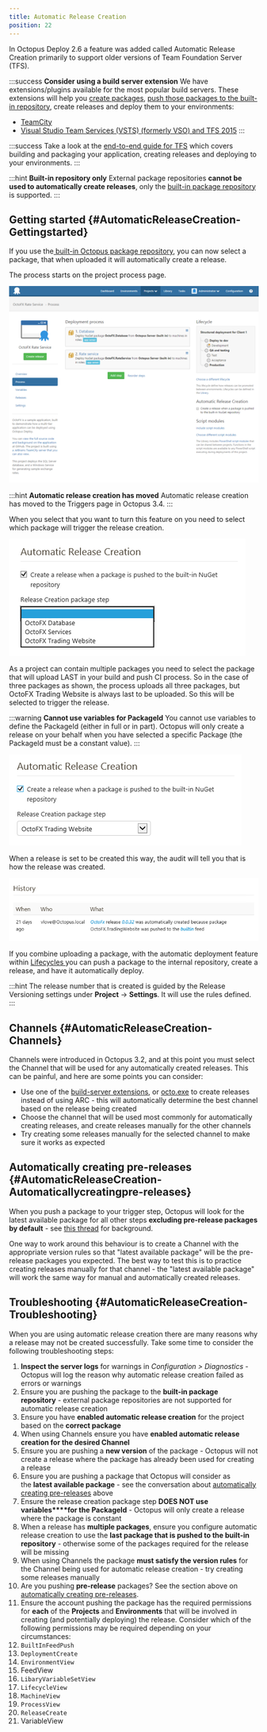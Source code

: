 ```yaml
---
title: Automatic Release Creation
position: 22
---
```



In Octopus Deploy 2.6 a feature was added called Automatic Release Creation primarily to support older versions of Team Foundation Server (TFS).

:::success
**Consider using a build server extension**
We have extensions/plugins available for the most popular build servers. These extensions will help you [create packages](/docs/packaging-applications/index.md), [push those packages to the built-in repository](/docs/packaging-applications/package-repositories/pushing-packages-to-the-built-in-repository.md), create releases and deploy them to your environments:

- [TeamCity](/docs/api-and-integration/teamcity.md)
- [Visual Studio Team Services (VSTS) (formerly VSO) and TFS 2015](/docs/api-and-integration/visual-studio-team-services-(vsts).md)
:::

:::success
Take a look at the [end-to-end guide for TFS](/docs/api-and-integration/team-foundation-server-(tfs).md) which covers building and packaging your application, creating releases and deploying to your environments.
:::

:::hint
**Built-in repository only**
External package repositories **cannot be used to automatically create releases**, only the [built-in package repository](/docs/packaging-applications/package-repositories/index.md) is supported.
:::

## Getting started {#AutomaticReleaseCreation-Gettingstarted}


If you use the[ built-in Octopus package repository](/docs/packaging-applications/package-repositories/index.md), you can now select a package, that when uploaded it will automatically create a release.


The process starts on the project process page.


![](/docs/images/3048079/3277644.png "width=500")

:::hint
**Automatic release creation has moved**
Automatic release creation has moved to the Triggers page in Octopus 3.4.
:::





When you select that you want to turn this feature on you need to select which package will trigger the release creation.


![](/docs/images/3048079/3277648.png "width=477")


As a project can contain multiple packages you need to select the package that will upload LAST in your build and push CI process. So in the case of three packages as shown, the process uploads all three packages, but OctoFX Trading Website is always last to be uploaded. So this will be selected to trigger the release.

:::warning
**Cannot use variables for PackageId**
You cannot use variables to define the PackageId (either in full or in part). Octopus will only create a release on your behalf when you have selected a specific Package (the PackageId must be a constant value).
:::


![](/docs/images/3048079/3277647.png "width=469")


When a release is set to be created this way, the audit will tell you that is how the release was created.


![](/docs/images/3048079/3277646.png "width=701")


If you combine uploading a package, with the automatic deployment feature within [Lifecycles ](/docs/key-concepts/lifecycles.md)you can push a package to the internal repository, create a release, and have it automatically deploy.




:::hint
The release number that is created is guided by the Release Versioning settings under **Project** -> **Settings**. It will use the rules defined.
:::

## Channels {#AutomaticReleaseCreation-Channels}


Channels were introduced in Octopus 3.2, and at this point you must select the Channel that will be used for any automatically created releases. This can be painful, and here are some points you can consider:

- Use one of the [build-server extensions](/docs/api-and-integration/index.md), or [octo.exe](/docs/api-and-integration/octo.exe-command-line/creating-releases.md) to create releases instead of using ARC - this will automatically determine the best channel based on the release being created
- Choose the channel that will be used most commonly for automatically creating releases, and create releases manually for the other channels
- Try creating some releases manually for the selected channel to make sure it works as expected


## Automatically creating pre-releases {#AutomaticReleaseCreation-Automaticallycreatingpre-releases}


When you push a package to your trigger step, Octopus will look for the latest available package for all other steps **excluding pre-release packages by default** - see [this thread](http://help.octopusdeploy.com/discussions/problems/35401) for background.


One way to work around this behaviour is to create a Channel with the appropriate version rules so that "latest available package" will be the pre-release packages you expected. The best way to test this is to practice creating releases manually for that channel - the "latest available package" will work the same way for manual and automatically created releases.

## Troubleshooting {#AutomaticReleaseCreation-Troubleshooting}


When you are using automatic release creation there are many reasons why a release may not be created successfully. Take some time to consider the following troubleshooting steps:

1. **Inspect the server logs** for warnings in *Configuration > Diagnostics* - Octopus will log the reason why automatic release creation failed as errors or warnings
2. Ensure you are pushing the package to the **built-in package repository** - external package repositories are not supported for automatic release creation
3. Ensure you have **enabled automatic release creation** for the project based on the **correct package**
 1. When using Channels ensure you have **enabled automatic release creation for the desired Channel**
4. Ensure you are pushing a **new version** of the package - Octopus will not create a release where the package has already been used for creating a release
5. Ensure you are pushing a package that Octopus will consider as the **latest available package** - see the conversation about [automatically creating pre-releases](/docs/deploying-applications/automatic-release-creation.md) above
6. Ensure the release creation package step **DOES NOT use variables****for the PackageId** - Octopus will only create a release where the package is constant
7. When a release has **multiple packages**, ensure you configure automatic release creation to use the **last package that is pushed to the built-in repository** - otherwise some of the packages required for the release will be missing
8. When using Channels the package **must satisfy the version rules** for the Channel being used for automatic release creation - try creating some releases manually
9. Are you pushing **pre-release** packages? See the section above on [automatically creating pre-releases](/docs/deploying-applications/automatic-release-creation.md).
10. Ensure the account pushing the package has the required permissions for **each** of the **Projects** and **Environments** that will be involved in creating (and potentially deploying) the release. Consider which of the following permissions may be required depending on your circumstances:
 1. `BuiltInFeedPush`
 2. `DeploymentCreate`
 3. `EnvironmentView`
 4. FeedView
 5. `LibaryVariableSetView`
 6. `LifecycleView`
 7. `MachineView`
 8. `ProcessView`
 9. `ReleaseCreate`
 10. VariableView
